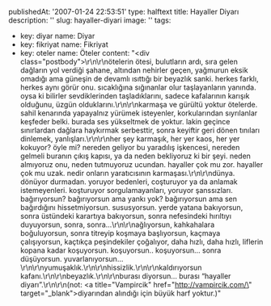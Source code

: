 publishedAt: '2007-01-24 22:53:51'
type: halftext
title: Hayaller Diyarı
description: ''
slug: hayaller-diyari
image: ''
tags:
  - key: diyar
    name: Diyar
  - key: fikriyat
    name: Fikriyat
  - key: oteler
    name: Öteler
content: "<div class=\"postbody\">\r\n\r\nötelerin ötesi, bulutların ardı, sıra gelen dağların yol verdiği şahane, altından nehirler geçen, yağmurun eksik omadığı ama güneşin de devamlı ısıttığı bir beyazlık sanki. herkes farklı, herkes aynı görür onu. sıcaklığına sığınanlar olur taşlayanların yanında. oysa ki bilirler sevdiklerinden taşladıklarını, sadece kafalarının karışık olduğunu, üzgün olduklarını.\r\n\r\nkarmaşa ve gürültü yoktur ötelerde. sahil kenarında yapayalnız yürümek isteyenler, korkularından sıyrılanlar keşfeder belki. burada ses yükseltmek de yoktur. lakin geçince sınırlardan dağlara haykırmak serbesttir, sonra keyiftir geri dönen tınıları dinlemek, yanlışları.\r\n\r\nher şey karmaşık, her yer kaos, her yer kokuyor? öyle mi? nereden geliyor bu yaradılış işkencesi, nereden gelmeli buranın çıkış kapısı, ya da neden bekliyoruz ki bir şeyi. neden almıyoruz onu, neden tutmuyoruz ucundan. hayaller çok mu zor. hayaller çok mu uzak. nedir onların yaratıcısının karmaşası.\r\n\r\ndünya. dönüyor durmadan. yoruyor bedenleri, coşturuyor ya da anlamak istemeyenleri. koşturuyor sorgulamayanları, yoruyor şanssızları. bağırıyorsun? bağırıyorsun ama yankı yok? bağırıyorsun ama sen bağırdığını hissetmiyorsun. sususyorsun. yerde yatana bakıyorsun, sonra üstündeki karartıya bakıyorsun, sonra nefesindeki hırıltıyı duyuyorsun, sonra, sonra…\r\n\r\nağlıyorsun, kahkahalara boğuluyorsun, sonra titreyip koşmaya başlıyorsun, kaçmaya çalışıyorsun, kaçtıkça peşindekiler çoğalıyor, daha hızlı, daha hızlı, liflerin kopana kadar koşuyorsun. koşuyorsun.. koşuyorsun… sonra düşüyorsun. yuvarlanıyorsun…\r\n\r\nyumuşaklık.\r\n\r\nhissizlik.\r\n\r\nkaldırıyorsun kafanı.\r\n\r\nbeyazlık.\r\n\r\nburası diyorsun… burası “hayaller diyarı”.\r\n\r\n(not: <a title=\"Vampircik\" href=\"http://vampircik.com/\" target=\"_blank\">diyar</a>ından alındığı için büyük harf yoktur.)</div>"
